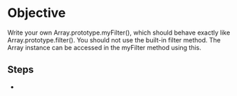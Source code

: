 # Objective
Write your own Array.prototype.myFilter(), which should behave exactly like Array.prototype.filter(). You should not use the built-in filter method. The Array instance can be accessed in the myFilter method using this.

## Steps
-